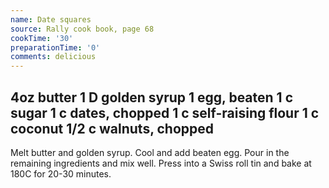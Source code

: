 ```yaml
---
name: Date squares
source: Rally cook book, page 68
cookTime: '30'
preparationTime: '0'
comments: delicious
---
```

4oz butter
1 D golden syrup
1 egg, beaten
1 c sugar
1 c dates, chopped
1 c self-raising flour
1 c coconut
1/2 c walnuts, chopped
---
Melt butter and golden syrup.  Cool and add beaten egg.  Pour in the remaining ingredients and mix well.  Press into a Swiss roll tin and bake at 180C for 20-30 minutes.

